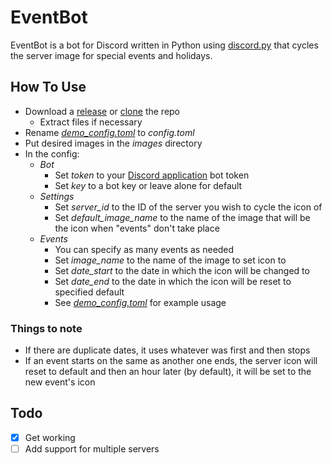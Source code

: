 # EventBot
EventBot is a bot for Discord written in Python using [discord.py](https://github.com/Rapptz/discord.py) that cycles the server image for special events and holidays.

## How To Use
- Download a [release](https://github.com/MiningMark48/EventBot/releases) or [clone](https://github.com/MiningMark48/EventBot/archive/master.zip) the repo
  - Extract files if necessary
- Rename [*demo_config.toml*](https://github.com/MiningMark48/EventBot/blob/master/demo_config.toml) to *config.toml*
- Put desired images in the *images* directory
- In the config:
  - *Bot*
    - Set *token* to your [Discord application](https://discord.com/developers/applications) bot token
    - Set *key* to a bot key or leave alone for default
  - *Settings*
    - Set *server_id* to the ID of the server you wish to cycle the icon of
    - Set *default_image_name* to the name of the image that will be the icon when "events" don't take place
  - *Events*
    - You can specify as many events as needed
    - Set *image_name* to the name of the image to set icon to
    - Set *date_start* to the date in which the icon will be changed to
    - Set *date_end* to the date in which the icon will be reset to specified default
    - See [*demo_config.toml*](https://github.com/MiningMark48/EventBot/blob/master/demo_config.toml) for example usage

### Things to note
- If there are duplicate dates, it uses whatever was first and then stops
- If an event starts on the same as another one ends, the server icon will reset to default and then an hour later (by default), it will be set to the new event's icon

## Todo
- [x] Get working
- [ ] Add support for multiple servers